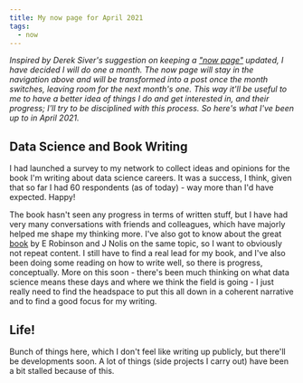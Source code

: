 ```yaml
---
title: My now page for April 2021
tags:
  - now
---
```


_Inspired by Derek Siver's suggestion on keeping a ["now page"](https://sive.rs/now) updated, I have decided I will do one a month. The now page will stay in the navigation above and will be transformed into a post once the month switches, leaving room for the next month's one.
This way it'll be useful to me to have a better idea of things I do and get interested in, and their progress; I'll try to be disciplined with this process. So here's what I've been up to in April 2021._

## Data Science and Book Writing

I had launched a survey to my network to collect ideas and opinions for the book I'm writing about data science careers. It was a success, I think, given that so far I had 60 respondents (as of today) - way more than I'd have expected. Happy!

The book hasn't seen any progress in terms of written stuff, but I have had very many conversations with friends and colleagues, which have majorly helped me shape my thinking more. I've also got to know about the great [book](https://www.manning.com/books/build-a-career-in-data-science) by E Robinson and J Nolis on the same topic, so I want to obviously not repeat content. I still have to find a real lead for my book, and I've also been doing some reading on how to write well, so there is progress, conceptually. More on this soon - there's been much thinking on what data science means these days and where we think the field is going - I just really need to find the headspace to put this all down in a coherent narrative and to find a good focus for my writing.

## Life!

Bunch of things here, which I don't feel like writing up publicly, but there'll be developments soon. A lot of things (side projects I carry out) have been a bit stalled because of this.

